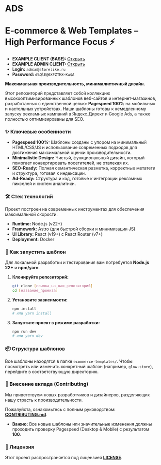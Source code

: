 # ADS  
# E-commerce & Web Templates – High Performance Focus ⚡

- **EXAMPLE CLIENT (BASE):** [Открыть](https://bbabv7itgrncm4gvhgot.containers.yandexcloud.net)  
- **EXAMPLE ADMIN CLIENT:** [Открыть](https://bban9brl7081u3mtsdp8.containers.yandexcloud.net)
 - **Login:** `admin@storelike.ru`  
  - **Password:** `d%QlE@6XFZTMX~Kw$A`


**Максимальная производительность, минималистичный дизайн.**

Этот репозиторий представляет собой коллекцию высокооптимизированных шаблонов веб-сайтов и интернет-магазинов, разработанных с единственной целью: **Pagespeed 100%** на мобильных и настольных устройствах. Наши шаблоны готовы к немедленному запуску рекламных кампаний в Яндекс.Директ и Google Ads, а также полностью оптимизированы для SEO.

### ✨ Ключевые особенности

* **Pagespeed 100%:** Шаблоны созданы с упором на минимальный HTML/CSS/JS и использование современных подходов для достижения максимальной оценки производительности.
* **Minimalistic Design:** Чистый, функциональный дизайн, который помогает конвертировать посетителей, не отвлекая их.
* **SEO-Ready:** Полная семантическая разметка, корректные метатеги и структура, готовая к индексации.
* **Ad-Ready:** Структура и код, готовые к интеграции рекламных пикселей и систем аналитики.

### 🛠 Стек технологий

Проект построен на современных инструментах для обеспечения максимальной скорости:

* **Runtime:** Node.js (v22+)
* **Framework:** Astro (для быстрой сборки и минимизации JS)
* **UI Library:** React (v19+) с React Router (v7+)
* **Deployment:** Docker

### 🚀 Как запустить шаблон

Для локальной разработки и тестирования вам потребуется **Node.js 22+** и **npm/yarn**.

1.  **Клонируйте репозиторий:**
    ```bash
    git clone [ссылка_на_ваш_репозиторий]
    cd [название_проекта]
    ```
2.  **Установите зависимости:**
    ```bash
    npm install
    # или yarn install
    ```
3.  **Запустите проект в режиме разработки:**
    ```bash
    npm run dev
    # или yarn dev
    ```

### 📦 Структура шаблонов

Все шаблоны находятся в папке `ecommerce-templates/`. Чтобы посмотреть или изменить конкретный шаблон (например, `glow-store`), перейдите в соответствующую директорию.

### 🤝 Внесение вклада (Contributing)

Мы приветствуем новых разработчиков и дизайнеров, разделяющих нашу страсть к производительности.

Пожалуйста, ознакомьтесь с полным руководством: **[CONTRIBUTING.md](./CONTRIBUTING.md)**.

* **Важно:** Все новые шаблоны или значительные изменения должны проходить проверку Pagespeed (Desktop & Mobile) с результатом **100**.

### 📄 Лицензия

Этот проект распространяется под лицензией **[LICENSE](./LICENSE)**.
